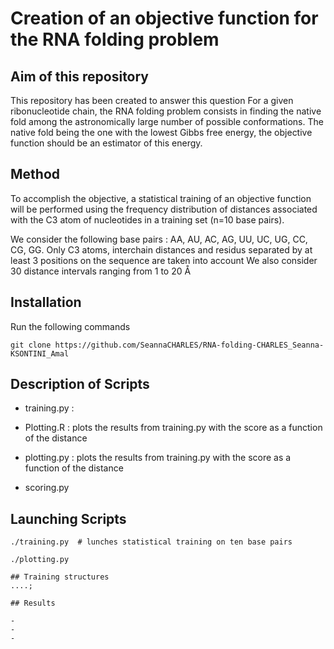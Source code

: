 # Creation of an objective function for the RNA folding problem
## Aim of this repository

This repository has been created to answer this question For a given ribonucleotide chain, the RNA folding problem consists in finding the native fold among the astronomically large number of possible conformations. The native fold being the one with the lowest Gibbs free energy, the objective function should be an estimator of this energy.

## Method 

To accomplish the objective, a statistical training of an objective function will be performed using the frequency distribution of distances associated with the C3 atom of nucleotides in a training set (n=10 base pairs).

We consider the following base pairs : AA, AU, AC, AG, UU, UC, UG, CC, CG, GG. 
Only C3 atoms, interchain distances and residus separated by at least 3 positions on the sequence are taken into account 
We also consider 30 distance intervals ranging from 1 to 20 Å

## Installation

Run the following commands 

```
git clone https://github.com/SeannaCHARLES/RNA-folding-CHARLES_Seanna-KSONTINI_Amal

```

## Description of Scripts

- training.py :

- Plotting.R : plots the results from training.py with the score as a function of the distance 

- plotting.py : plots the results from training.py with the score as a function of the distance 

- scoring.py


## Launching Scripts
```
./training.py  # lunches statistical training on ten base pairs 

./plotting.py  

## Training structures
....;

## Results

-
-
-


